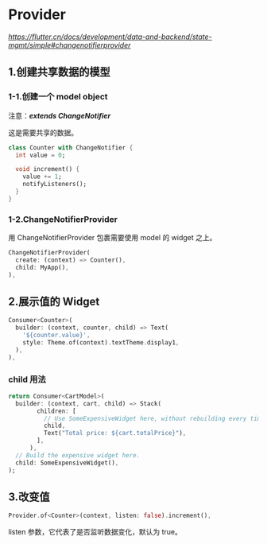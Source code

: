 # Provider

*https://flutter.cn/docs/development/data-and-backend/state-mgmt/simple#changenotifierprovider*

## 1.创建共享数据的模型

### 1-1.创建一个 model object

注意：***extends ChangeNotifier***

这是需要共享的数据。

```dart
class Counter with ChangeNotifier {
  int value = 0;

  void increment() {
    value += 1;
    notifyListeners();
  }
}
```

### 1-2.ChangeNotifierProvider

用 ChangeNotifierProvider 包裹需要使用 model 的 widget 之上。

```dart
ChangeNotifierProvider(
  create: (context) => Counter(),
  child: MyApp(),
),
```



## 2.展示值的 Widget

```dart
Consumer<Counter>(
  builder: (context, counter, child) => Text(
    '${counter.value}',
    style: Theme.of(context).textTheme.display1,
  ),
),
```

### child 用法

```dart
return Consumer<CartModel>(
  builder: (context, cart, child) => Stack(
        children: [
          // Use SomeExpensiveWidget here, without rebuilding every time.
          child,
          Text("Total price: ${cart.totalPrice}"),
        ],
      ),
  // Build the expensive widget here.
  child: SomeExpensiveWidget(),
);
```



## 3.改变值

```dart
Provider.of<Counter>(context, listen: false).increment(),
```

 listen 参数，它代表了是否监听数据变化，默认为 true。

